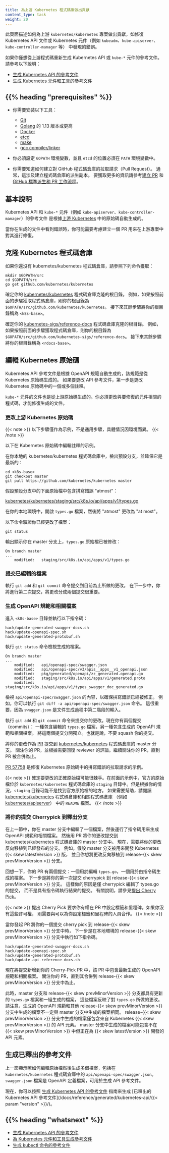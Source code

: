 ```yaml
---
title: 為上游 Kubernetes 程式碼庫做出貢獻
content_type: task
weight: 20
---
```

<!--
title: Contributing to the Upstream Kubernetes Code
content_type: task
weight: 20
-->

<!-- overview -->

<!--
This page shows how to contribute to the upstream kubernetes/kubernetes project
to fix bugs found in the Kubernetes API documentation or the `kube-*`
components such as `kube-apiserver`, `kube-controller-manager`, etc.
-->
此頁面描述如何為上游 `kubernetes/kubernetes` 專案做出貢獻，如修復 Kubernetes API
文件或 Kubernetes 元件（例如 `kubeadm`、`kube-apiserver`、`kube-controller-manager` 等）
中發現的錯誤。

<!--
If you instead want to regenerate the reference documentation for the Kubernetes
API or the `kube-*` components from the upstream code, see the following instructions:

- [Generating Reference Documentation for the Kubernetes API](/docs/contribute/generate-ref-docs/kubernetes-api/)
- [Generating Reference Documentation for the Kubernetes Components and Tools](/docs/contribute/generate-ref-docs/kubernetes-components/)
-->
如果你僅想從上游程式碼重新生成 Kubernetes API 或 `kube-*` 元件的參考文件。請參考以下說明：

- [生成 Kubernetes API 的參考文件](/zh-cn/docs/contribute/generate-ref-docs/kubernetes-api/)
- [生成 Kubernetes 元件和工具的參考文件](/zh-cn/docs/contribute/generate-ref-docs/kubernetes-components/)

## {{% heading "prerequisites" %}}

<!--
You need to have these tools installed:
  - [Git](https://git-scm.com/book/en/v2/Getting-Started-Installing-Git)
  - [Golang](https://golang.org/doc/install) version 1.13+
  - [Docker](https://docs.docker.com/engine/installation/)
  - [etcd](https://github.com/coreos/etcd/)
  - [make](https://www.gnu.org/software/make/)
  - [gcc compiler/linker](https://gcc.gnu.org/)
-->
- 你需要安裝以下工具：

  - [Git](https://git-scm.com/book/en/v2/Getting-Started-Installing-Git)
  - [Golang](https://golang.org/doc/install) 的 1.13 版本或更高
  - [Docker](https://docs.docker.com/engine/installation/)
  - [etcd](https://github.com/coreos/etcd/)
  - [make](https://www.gnu.org/software/make/)
  - [gcc compiler/linker](https://gcc.gnu.org/)

<!--
- Your $GOPATH environment variable must be set, and the location of `etcd`
  must be in your $PATH environment variable.
-->
- 你必須設定 `GOPATH` 環境變數，並且 `etcd` 的位置必須在 `PATH` 環境變數中。

<!--
- You need to know how to create a pull request to a GitHub repository.
  Typically, this involves creating a fork of the repository.
  For more information, see
  [Creating a Pull Request](https://help.github.com/articles/creating-a-pull-request/) and
  [GitHub Standard Fork & Pull Request Workflow](https://gist.github.com/Chaser324/ce0505fbed06b947d962).
-->
- 你需要知道如何建立對 GitHub 程式碼倉庫的拉取請求（Pull Request）。
  通常，這涉及建立程式碼倉庫的派生副本。
  要獲取更多的資訊請參考[建立 PR](https://help.github.com/articles/creating-a-pull-request/) 和
  [GitHub 標準派生和 PR 工作流程](https://gist.github.com/Chaser324/ce0505fbed06b947d962)。

<!-- steps -->

<!--
## The big picture

The reference documentation for the Kubernetes API and the `kube-*` components
such as `kube-apiserver`, `kube-controller-manager` are automatically generated
from the source code in the [upstream Kubernetes](https://github.com/kubernetes/kubernetes/).

When you see bugs in the generated documentation, you may want to consider
creating a patch to fix it in the upstream project.
-->
## 基本說明

Kubernetes API 和 `kube-*` 元件（例如 `kube-apiserver`、`kube-controller-manager`）的參考文件
是根據[上游 Kubernetes](https://github.com/kubernetes/kubernetes/) 中的原始碼自動生成的。

當你在生成的文件中看到錯誤時，你可能需要考慮建立一個 PR 用來在上游專案中對其進行修復。

<!--
## Cloning the Kubernetes repository

If you don't already have the kubernetes/kubernetes repository, get it now:
-->
## 克隆 Kubernetes 程式碼倉庫

如果你還沒有 kubernetes/kubernetes 程式碼倉庫，請參照下列命令獲取：

```shell
mkdir $GOPATH/src
cd $GOPATH/src
go get github.com/kubernetes/kubernetes
```

<!--
Determine the base directory of your clone of the
[kubernetes/kubernetes](https://github.com/kubernetes/kubernetes) repository.
For example, if you followed the preceding step to get the repository, your
base directory is `$GOPATH/src/github.com/kubernetes/kubernetes.`
The remaining steps refer to your base directory as `<k8s-base>`.
-->
確定你的 [kubernetes/kubernetes](https://github.com/kubernetes/kubernetes) 程式碼倉庫克隆的根目錄。
例如，如果按照前面的步驟獲取程式碼倉庫，則你的根目錄為 `$GOPATH/src/github.com/kubernetes/kubernetes`。
接下來其餘步驟將你的根目錄稱為 `<k8s-base>`。

<!--
Determine the base directory of your clone of the
[kubernetes-sigs/reference-docs](https://github.com/kubernetes-sigs/reference-docs) repository.
For example, if you followed the preceding step to get the repository, your
base directory is `$GOPATH/src/github.com/kubernetes-sigs/reference-docs.`
The remaining steps refer to your base directory as `<rdocs-base>`.
-->
確定你的 [kubernetes-sigs/reference-docs](https://github.com/kubernetes-sigs/reference-docs)
程式碼倉庫克隆的根目錄。
例如，如果按照前面的步驟獲取程式碼倉庫，則你的根目錄為
`$GOPATH/src/github.com/kubernetes-sigs/reference-docs`。
接下來其餘步驟將你的根目錄稱為 `<rdocs-base>`。

<!--
## Editing the Kubernetes source code

The Kubernetes API reference documentation is automatically generated from
an OpenAPI spec, which is generated from the Kubernetes source code. If you
want to change the API reference documentation, the first step is to change one
or more comments in the Kubernetes source code.
-->
## 編輯 Kubernetes 原始碼

Kubernetes API 參考文件是根據 OpenAPI 規範自動生成的，該規範是從 Kubernetes 原始碼生成的。
如果要更改 API 參考文件，第一步是更改 Kubernetes 原始碼中的一個或多個註釋。

<!--
The documentation for the `kube-*` components is also generated from the upstream
source code. You must change the code related to the component
you want to fix in order to fix the generated documentation.
-->
`kube-*` 元件的文件也是從上游原始碼生成的。你必須更改與要修復的元件相關的程式碼，才能修復生成的文件。

<!--
### Making changes to the upstream source code

The following steps are an example, not a general procedure. Details 
will be different in your situation.
-->
### 更改上游 Kubernetes 原始碼

{{< note >}}
以下步驟僅作為示例，不是通用步驟，具體情況因環境而異。
{{< /note >}}

<!--
Here's an example of editing a comment in the Kubernetes source code.

In your local kubernetes/kubernetes repository, check out the default branch,
and make sure it is up to date:
-->
以下在 Kubernetes 原始碼中編輯註釋的示例。

在你本地的 kubernetes/kubernetes 程式碼倉庫中，檢出預設分支，並確保它是最新的：

```shell
cd <k8s-base>
git checkout master
git pull https://github.com/kubernetes/kubernetes master
```

<!--
Suppose this source file in that default branch has the typo "atmost":
-->
假設預設分支中的下面原始檔中包含拼寫錯誤 "atmost"：

[kubernetes/kubernetes/staging/src/k8s.io/api/apps/v1/types.go](https://github.com/kubernetes/kubernetes/blob/master/staging/src/k8s.io/api/apps/v1/types.go)

<!--
In your local environment, open `types.go`, and change "atmost" to "at most".

Verify that you have changed the file:
-->
在你的本地環境中，開啟 `types.go` 檔案，然後將 "atmost" 更改為 "at most"。

以下命令驗證你已經更改了檔案：

```shell
git status
```

<!--
The output shows that you are on the master branch, and that the `types.go`
source file has been modified:
-->
輸出顯示你在 master 分支上，`types.go` 原始檔已被修改：

```shell
On branch master
...
    modified:   staging/src/k8s.io/api/apps/v1/types.go
```

<!--
### Committing your edited file

Run `git add` and `git commit` to commit the changes you have made so far. In the next step,
you will do a second commit. It is important to keep your changes separated into two commits.
-->
### 提交已編輯的檔案

執行 `git add` 和 `git commit` 命令提交到目前為止所做的更改。
在下一步中，你將進行第二次提交，將更改分成兩個提交很重要。

<!--
### Generating the OpenAPI spec and related files

Go to `<k8s-base>` and run these scripts:
-->
### 生成 OpenAPI 規範和相關檔案

進入 `<k8s-base>` 目錄並執行以下指令碼：

```shell
hack/update-generated-swagger-docs.sh
hack/update-openapi-spec.sh
hack/update-generated-protobuf.sh
```

<!-- Run `git status` to see what was generated.  -->
執行 `git status` 命令檢視生成的檔案。

```none
On branch master
...
    modified:   api/openapi-spec/swagger.json
    modified:   api/openapi-spec/v3/apis__apps__v1_openapi.json
    modified:   pkg/generated/openapi/zz_generated.openapi.go
    modified:   staging/src/k8s.io/api/apps/v1/generated.proto
    modified:   staging/src/k8s.io/api/apps/v1/types_swagger_doc_generated.go
```

<!--
View the contents of `api/openapi-spec/swagger.json` to make sure the typo is fixed.
For example, you could run `git diff -a api/openapi-spec/swagger.json`.
This is important, because `swagger.json` is the input to the second stage of
the doc generation process.
-->
檢視 `api/openapi-spec/swagger.json` 的內容，以確保拼寫錯誤已經被修正。
例如，你可以執行 `git diff -a api/openapi-spec/swagger.json` 命令。
這很重要，因為 `swagger.json` 是文件生成過程中第二階段的輸入。

<!--
Run `git add` and `git commit` to commit your changes. Now you have two commits:
one that contains the edited `types.go` file, and one that contains the generated OpenAPI spec
and related files. Keep these two commits separate. That is, do not squash your commits.
-->
執行 `git add` 和 `git commit` 命令來提交你的更改。現在你有兩個提交（commits）：
一種包含編輯的 `types.go` 檔案，另一種包含生成的 OpenAPI 規範和相關檔案。
將這兩個提交分開獨立。也就是說，不要 squash 你的提交。

<!--
Submit your changes as a
[pull request](https://help.github.com/articles/creating-a-pull-request/) to the
master branch of the
[kubernetes/kubernetes](https://github.com/kubernetes/kubernetes) repository.
Monitor your pull request, and respond to reviewer comments as needed. Continue
to monitor your pull request until it is merged.
-->
將你的更改作為 [PR](https://help.github.com/articles/creating-a-pull-request/) 
提交到 [kubernetes/kubernetes](https://github.com/kubernetes/kubernetes) 程式碼倉庫的 master 分支。
關注你的 PR，並根據需要回復 reviewer 的評論。繼續關注你的 PR，直到 PR 被合併為止。

<!--
[PR 57758](https://github.com/kubernetes/kubernetes/pull/57758)
is an example of a pull request that fixes a typo in the Kubernetes source code.
-->
[PR 57758](https://github.com/kubernetes/kubernetes/pull/57758) 是修復 Kubernetes
原始碼中的拼寫錯誤的拉取請求的示例。

<!--
It can be tricky to determine the correct source file to be changed. In the
preceding example, the authoritative source file is in the `staging` directory
in the `kubernetes/kubernetes` repository. But in your situation,the `staging` directory
might not be the place to find the authoritative source. For guidance, check the
`README` files in
[kubernetes/kubernetes](https://github.com/kubernetes/kubernetes/tree/master/staging)
repository and in related repositories, such as
[kubernetes/apiserver](https://github.com/kubernetes/apiserver/blob/master/README.md).
-->
{{< note >}}
確定要更改的正確原始檔可能很棘手。在前面的示例中，官方的原始檔位於 `kubernetes/kubernetes`
程式碼倉庫的 `staging` 目錄中。但是根據你的情況，`staging` 目錄可能不是找到官方原始檔的地方。
如果需要幫助，請閱讀
[kubernetes/kubernetes](https://github.com/kubernetes/kubernetes/tree/master/staging)
程式碼倉庫和相關程式碼倉庫
（例如 [kubernetes/apiserver](https://github.com/kubernetes/apiserver/blob/master/README.md)）
中的 `README` 檔案。
{{< /note >}}

<!--
### Cherry picking your commit into a release branch

In the preceding section, you edited a file in the master branch and then ran scripts
to generate an OpenAPI spec and related files. Then you submitted your changes in a pull request
to the master branch of the kubernetes/kubernetes repository. Now suppose you want to backport
your change into a release branch. For example, suppose the master branch is being used to develop
Kubernetes version {{< skew latestVersion >}}, and you want to backport your change into the
release-{{< skew prevMinorVersion >}} branch.
-->
### 將你的提交 Cherrypick 到釋出分支

在上一節中，你在 master 分支中編輯了一個檔案，然後運行了指令碼用來生成 OpenAPI 規範和相關檔案。
然後用 PR 將你的更改提交到 kubernetes/kubernetes 程式碼倉庫的 master 分支中。
現在，需要將你的更改反向移植到已經發布的分支。
例如，假設 master 分支被用來開發 Kubernetes {{< skew latestVersion >}} 版，
並且你想將更改反向移植到 release-{{< skew prevMinorVersion >}} 分支。

<!--
Recall that your pull request has two commits: one for editing `types.go`
and one for the files generated by scripts. The next step is to propose a cherry pick of your first 
commit into the release-{{< skew prevMinorVersion >}} branch. The idea is to cherry pick the commit
that edited `types.go`, but not the commit that has the results of running the scripts. For instructions, see
[Propose a Cherry Pick](https://git.k8s.io/community/contributors/devel/sig-release/cherry-picks.md).
-->
回想一下，你的 PR 有兩個提交：一個用於編輯 `types.go`，一個用於由指令碼生成的檔案。
下一步是將你的第一次提交 cherrypick 到 release-{{< skew prevMinorVersion >}} 分支。
這樣做的原因是僅 cherrypick 編輯了 types.go 的提交，
而不是具有指令碼執行結果的提交。
有關說明，請參見[提出 Cherry Pick](https://git.k8s.io/community/contributors/devel/sig-release/cherry-picks.md)。

<!--
Proposing a cherry pick requires that you have permission to set a label and a milestone in your
pull request. If you don't have those permissions, you will need to work with someone who can set the label
and milestone for you.
-->
{{< note >}}
提出 Cherry Pick 要求你有權在 PR 中設定標籤和里程碑。如果你沒有這些許可權，
則需要與可以為你設定標籤和里程碑的人員合作。
{{< /note >}}

<!--
When you have a pull request in place for cherry picking your one commit into the
release-{{< skew prevMinorVersion >}} branch, the next step is to run these scripts in the
release-{{< skew prevMinorVersion >}} branch of your local environment.
-->
當你發起 PR 將你的一個提交 cherry pick 到 release-{{< skew prevMinorVersion >}} 分支中時，
下一步是在本地環境的 release-{{< skew prevMinorVersion >}} 分支中執行如下指令碼。

```shell
hack/update-generated-swagger-docs.sh
hack/update-openapi-spec.sh
hack/update-generated-protobuf.sh
hack/update-api-reference-docs.sh
```

<!--
Now add a commit to your cherry-pick pull request that has the recently generated OpenAPI spec
and related files. Monitor your pull request until it gets merged into the
release-{{< skew prevMinorVersion >}} branch.
-->
現在將提交新增到你的 Cherry-Pick PR 中，該 PR 中包含最新生成的 OpenAPI 規範和相關檔案。
關注你的 PR，直到其合併到 release-{{< skew prevMinorVersion >}} 分支中為止。

<!--
At this point, both the master branch and the release-{{< skew prevMinorVersion >}} branch have your updated `types.go`
file and a set of generated files that reflect the change you made to `types.go`. Note that the
generated OpenAPI spec and other generated files in the release-{{< skew prevMinorVersion >}} branch are not necessarily
the same as the generated files in the master branch. The generated files in the release-{{< skew prevMinorVersion >}} branch
contain API elements only from Kubernetes {{< skew prevMinorVersion >}}. The generated files in the master branch might contain
API elements that are not in {{< skew prevMinorVersion >}}, but are under development for {{< skew latestVersion >}}.
-->
此時，master 分支和 release-{{< skew prevMinorVersion >}}
分支都具有更新的 `types.go` 檔案和一組生成的檔案，
這些檔案反映了對 `types.go` 所做的更改。
請注意，生成的 OpenAPI 規範和其他 release-{{< skew prevMinorVersion >}}
分支中生成的檔案不一定與 master 分支中生成的檔案相同。
release-{{< skew prevMinorVersion >}} 分支中生成的檔案僅包含來自
Kubernetes {{< skew prevMinorVersion >}} 的 API 元素。
master 分支中生成的檔案可能包含不在 {{< skew prevMinorVersion >}}
中但正在為 {{< skew latestVersion >}} 開發的 API 元素。

<!--
## Generating the published reference docs

The preceding section showed how to edit a source file and then generate
several files, including `api/openapi-spec/swagger.json` in the 
`kubernetes/kubernetes` repository.
The `swagger.json` file is the OpenAPI definition file to use for generating
the API reference documentation.
-->
## 生成已釋出的參考文件

上一節顯示瞭如何編輯原始檔然後生成多個檔案，包括在 `kubernetes/kubernetes` 程式碼倉庫中的
`api/openapi-spec/swagger.json`。`swagger.json` 檔案是 OpenAPI 定義檔案，可用於生成 API 參考文件。

<!--
You are now ready to follow the [Generating Reference Documentation for the Kubernetes API](/docs/contribute/generate-ref-docs/kubernetes-api/) guide to generate the
[published Kubernetes API reference documentation](/docs/reference/generated/kubernetes-api/{{< param "version" >}}/).
-->
現在，你可以按照
[生成 Kubernetes API 的參考文件](/zh-cn/docs/contribute/generate-ref-docs/kubernetes-api/)
指南來生成
[已釋出的 Kubernetes API 參考文件](/docs/reference/generated/kubernetes-api/{{< param "version" >}}/)。

## {{% heading "whatsnext" %}}

<!--
* [Generating Reference Documentation for the Kubernetes API](/docs/contribute/generate-ref-docs/kubernetes-api/)
* [Generating Reference Docs for Kubernetes Components and Tools](/docs/home/contribute/generated-reference/kubernetes-components/)
* [Generating Reference Documentation for kubectl Commands](/docs/home/contribute/generated-reference/kubectl/)
-->
* [生成 Kubernetes API 的參考文件](/zh-cn/docs/contribute/generate-ref-docs/kubernetes-api/)
* [為 Kubernetes 元件和工具生成參考文件](/zh-cn/docs/contribute/generate-ref-docs/kubernetes-components/)
* [生成 kubectl 命令的參考文件](/zh-cn/docs/contribute/generate-ref-docs/kubectl/)

